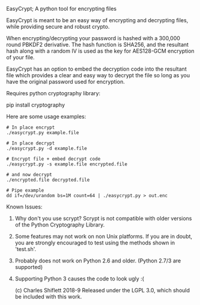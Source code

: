 EasyCrypt; A python tool for encrypting files

EasyCrypt is meant to be an easy way of encrypting and decrypting files, while
providing secure and robust crypto. 

When encrypting/decrypting your password is hashed with a 300,000 round PBKDF2
derivative. The hash function is SHA256, and the resultant hash along with a 
random IV is used as the key for AES128-GCM encryption of your file.

EasyCrypt has an option to embed the decryption code into the resultant file
which provides a clear and easy way to decrypt the file so long as you have
the original password used for encryption.

Requires python cryptography library: 

  pip install cryptography

Here are some usage examples:

    # In place encrypt 
    ./easycrypt.py example.file
    
    # In place decrypt
    ./easycrypt.py -d example.file
    
    # Encrypt file + embed decrypt code
    ./easycrypt.py -s example.file encrypted.file
    
    # and now decrypt
    ./encrypted.file decrypted.file

    # Pipe example 
    dd if=/dev/urandom bs=1M count=64 | ./easycrypt.py > out.enc

Known Issues:

1. Why don't you use scrypt?  Scrypt is not compatible with older versions of
   the Python Cryptography Library. 

2. Some features may not work on non Unix platforms. If you are in doubt, you
   are strongly encouraged to test using the methods shown in 'test.sh'.
   
3. Probably does not work on Python 2.6 and older. (Python 2.7/3 are supported)

4. Supporting Python 3 causes the code to look ugly :(

    (c) Charles Shiflett 2018-9
    Released under the LGPL 3.0, which should be included with this work.

